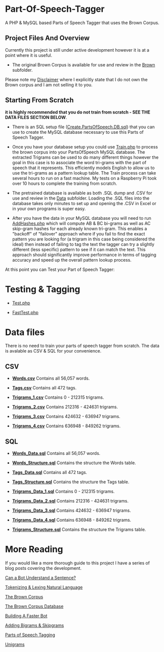 # Part-Of-Speech-Tagger
A PHP & MySQL based Parts of Speech Tagger that uses the Brown Corpus.


## Project Files And Overview

Currently this project is still under active development however it is at a point where it is useful.

* The original Brown Corpus is available for use and review in the [Brown](https://github.com/geekgirljoy/Part-Of-Speech-Tagger/tree/master/brown) subfolder.

Please note my [Disclaimer](https://github.com/geekgirljoy/Part-Of-Speech-Tagger/blob/master/DISCLAIMER) where I explicitly state that I do not own the Brown corpus and I am not selling it to you.


## Starting From Scratch

**it is highly recommended that you do not train from scratch - SEE THE DATA FILES SECTION BELOW**.

* There is an SQL setup file ([Create.PartsOfSpeech.DB.sql](https://github.com/geekgirljoy/Part-Of-Speech-Tagger/blob/master/Create.PartsOfSpeech.DB.sql)) that you can use to create the MySQL database necessary to use this Parts of Speech Tagger.

* Once you have your database setup you could use [Train.php](https://github.com/geekgirljoy/Part-Of-Speech-Tagger/blob/master/Train.php) to process the brown corpus into your PartsOfSpeech MySQL database. The extracted Trigrams can be used to do many different things however the goal in this case is to associate the word tri-grams with the part of speech that it represents. This efficiently models English to allow us to use the tri-grams as a pattern lookup table. The Train process can take several hours to run on a fast machine. My tests on a Raspberry Pi took over 10 hours to complete the training from scratch. 

* The pretrained database is available as both .SQL dump and .CSV for use and review in the [Data](https://github.com/geekgirljoy/Part-Of-Speech-Tagger/tree/master/data) subfolder. Loading the .SQL files into the database takes only minutes to set up and opening the .CSV in Excel or in your own programs is super easy.

* After you have the data in your MySQL database you will need to run [AddHashes.php]() which will compute AB & BC bi-grams as well as AC skip-gram hashes for each already known tri-gram. This enables a "backoff" of "failover" approach where if you fail to find the exact pattern you are looking for (a trigram in this case being considered the ideal) then instead of failing to tag the text the tagger can try a slightly different (less specific) pattern to see if it can match the text. This approach should significantly improve performance in terms of tagging accuracy and speed up the overall pattern lookup process.

At this point you can Test your Part of Speech Tagger:

# Testing & Tagging

* [Test.php](https://github.com/geekgirljoy/Part-Of-Speech-Tagger/blob/master/Test.php)

* [FastTest.php](https://github.com/geekgirljoy/Part-Of-Speech-Tagger/blob/master/FastTest.php)


# Data files

There is no need to train your parts of speech tagger from scratch. The data is avalable as CSV & SQL for your convenience.


## CSV

* **[Words.csv](https://github.com/geekgirljoy/Part-Of-Speech-Tagger/blob/master/data/csv/Words.csv)** Contains all 56,057 words.

* **[Tags.csv](https://github.com/geekgirljoy/Part-Of-Speech-Tagger/blob/master/data/csv/Tags.csv)** Contains all 472 tags.

* **[Trigrams_1.csv](https://github.com/geekgirljoy/Part-Of-Speech-Tagger/blob/master/data/csv/Trigrams_1.csv)** Contains 0 - 212315 trigrams.

* **[Trigrams_2.csv](https://github.com/geekgirljoy/Part-Of-Speech-Tagger/blob/master/data/csv/Trigrams_2.csv)** Contains 212316 - 424631 trigrams.

* **[Trigrams_3.csv](https://github.com/geekgirljoy/Part-Of-Speech-Tagger/blob/master/data/csv/Trigrams_3.csv)** Contains 424632 - 636947 trigrams.

* **[Trigrams_4.csv](https://github.com/geekgirljoy/Part-Of-Speech-Tagger/blob/master/data/csv/Trigrams_4.csv)** Contains 636948 - 849262 trigrams.



## SQL

* **[Words_Data.sql](https://github.com/geekgirljoy/Part-Of-Speech-Tagger/blob/master/data/mysql/Words_Data.sql)** Contains all 56,057 words.

* **[Words_Structure.sql](https://github.com/geekgirljoy/Part-Of-Speech-Tagger/blob/master/data/mysql/Words_Structure.sql)** Contains the structure the Words table.

* **[Tags_Data.sql](https://github.com/geekgirljoy/Part-Of-Speech-Tagger/blob/master/data/mysql/Tags_Data.sql)** Contains all 472 tags.

* **[Tags_Structure.sql](https://github.com/geekgirljoy/Part-Of-Speech-Tagger/blob/master/data/mysql/Tags_Structure.sql)** Contains the structure the Tags table.

* **[Trigrams_Data_1.sql](https://github.com/geekgirljoy/Part-Of-Speech-Tagger/blob/master/data/mysql/Trigrams_Data_1.sql)** Contains 0 - 212315 trigrams.

* **[Trigrams_Data_2.sql](https://github.com/geekgirljoy/Part-Of-Speech-Tagger/blob/master/data/mysql/Trigrams_Data_2.sql)** Contains 212316 - 424631 trigrams.

* **[Trigrams_Data_3.sql](https://github.com/geekgirljoy/Part-Of-Speech-Tagger/blob/master/data/mysql/Trigrams_Data_3.sql)** Contains 424632 - 636947 trigrams.

* **[Trigrams_Data_4.sql](https://github.com/geekgirljoy/Part-Of-Speech-Tagger/blob/master/data/mysql/Trigrams_Data_4.sql)** Contains 636948 - 849262 trigrams.

* **[Trigrams_Structure.sql](https://github.com/geekgirljoy/Part-Of-Speech-Tagger/blob/master/data/mysql/Trigrams_Structure.sql)** Contains the structure the Trigrams table.



# More Reading

If you would like a more thorough guide to this project I have a series of blog posts covering the development.

[Can a Bot Understand a Sentence?](https://geekgirljoy.wordpress.com/2018/09/24/can-a-bot-understand-a-sentence/)

[Tokenizing & Lexing Natural Language](https://geekgirljoy.wordpress.com/2018/10/04/tokenizing-and-lexing-natural-language/)

[The Brown Corpus](https://geekgirljoy.wordpress.com/2018/10/12/the-brown-corpus/)

[The Brown Corpus Database](https://geekgirljoy.wordpress.com/2018/10/19/the-brown-corpus-database/)

[Building A Faster Bot](https://geekgirljoy.wordpress.com/2018/10/26/building-a-faster-bot/)

[Adding Bigrams & Skipgrams](https://geekgirljoy.wordpress.com/2018/11/09/adding-bigrams-skipgrams/)

[Parts of Speech Tagging](https://geekgirljoy.wordpress.com/2018/11/15/parts-of-speech-tagging/)

[Unigrams](https://geekgirljoy.wordpress.com/2018/11/23/unigrams/)
